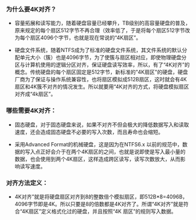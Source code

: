 ### 为什么要4K对齐？

- 容量拓展和读写能力，随着硬盘容量已经攀升，TB级别的高容量硬盘的普及，原来规定的每个扇区512字节不再合理（效率低了，于是将每个扇区512字节改为每个扇区4096个字节，也就是现在常说的“4K扇区”。

- 硬盘文件系统，随着NTFS成为了标准的硬盘文件系统，其文件系统的默认分配单元大小（簇）也是4096字节，为了使簇与扇区相对应，即使物理硬盘分区与计算机使用的逻辑分区对齐，保证硬盘读写效率，所以，有了“4K对齐”的概念。传统硬盘的每个扇区固定是512字节，新标准的"4K扇区"的硬盘，硬盘厂商为了保证与操作系统兼容性，也将扇区模拟成512B扇区，这时就会有4K扇区和4K簇不对齐的情况发生。所以就要用“4K对齐的方式，将硬盘模拟扇区对齐成“4k扇区”。

### 哪些需要4K对齐：

- 固态硬盘，对于固态硬盘来说，如果不对齐不但会极大的降低数据写入和读取速度，还会造成固态硬盘不必要的写入次数，而且寿命也会缩短。

- 采用Advanced Format的机械硬盘，这是因为在NTFS6.x 以前的规范中，数据的写入点正好会介于在两个4K扇区的之间，也就是说即使是写入最小量的数据，也会使用到两个4K扇区，这样造成跨区读写，读写次数放大，从而影响读写速度。

### 对齐方法定义：

- 4K对齐”就是将硬盘扇区对齐到8的整数倍个模拟扇区，即512B*8=4096B，4096字节即是4K。所以只要是8的倍数都是4K对齐了。所谓“4K对齐”就是符合“4K扇区”定义格式化过的硬盘，并且按照“4K 扇区”的规则写入数据。
